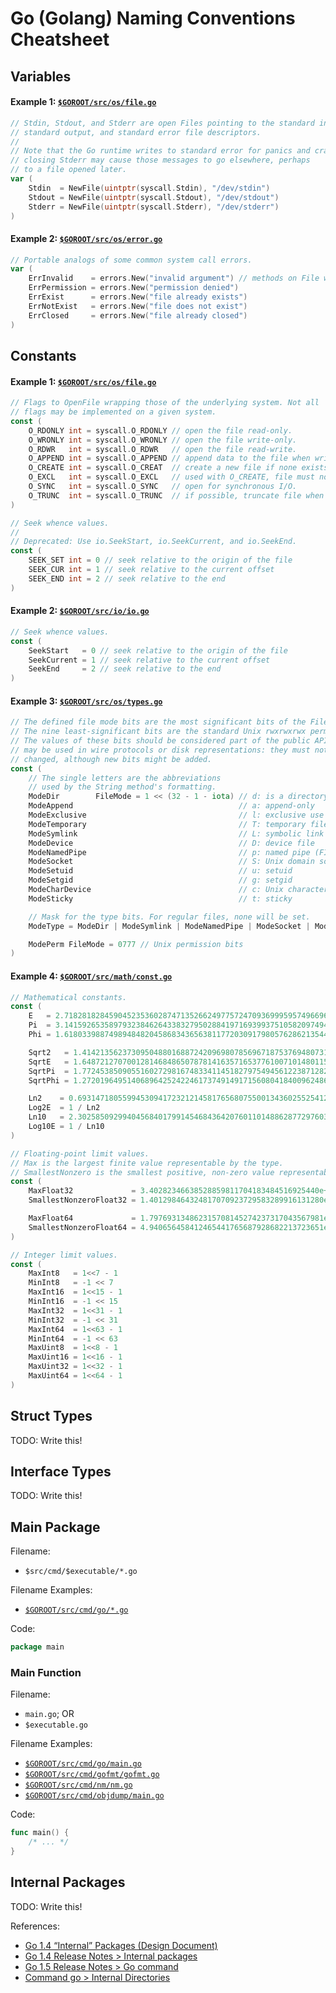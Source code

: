 # Go (Golang) Naming Conventions Cheatsheet

## Variables

#### Example 1: [`$GOROOT/src/os/file.go`](https://golang.org/src/os/file.go)

```go
// Stdin, Stdout, and Stderr are open Files pointing to the standard input,
// standard output, and standard error file descriptors.
//
// Note that the Go runtime writes to standard error for panics and crashes;
// closing Stderr may cause those messages to go elsewhere, perhaps
// to a file opened later.
var (
	Stdin  = NewFile(uintptr(syscall.Stdin), "/dev/stdin")
	Stdout = NewFile(uintptr(syscall.Stdout), "/dev/stdout")
	Stderr = NewFile(uintptr(syscall.Stderr), "/dev/stderr")
)
```

#### Example 2: [`$GOROOT/src/os/error.go`](https://golang.org/src/os/error.go)

```go
// Portable analogs of some common system call errors.
var (
	ErrInvalid    = errors.New("invalid argument") // methods on File will return this error when the receiver is nil
	ErrPermission = errors.New("permission denied")
	ErrExist      = errors.New("file already exists")
	ErrNotExist   = errors.New("file does not exist")
	ErrClosed     = errors.New("file already closed")
)
```

## Constants

#### Example 1: [`$GOROOT/src/os/file.go`](https://golang.org/src/os/file.go)

```go
// Flags to OpenFile wrapping those of the underlying system. Not all
// flags may be implemented on a given system.
const (
	O_RDONLY int = syscall.O_RDONLY // open the file read-only.
	O_WRONLY int = syscall.O_WRONLY // open the file write-only.
	O_RDWR   int = syscall.O_RDWR   // open the file read-write.
	O_APPEND int = syscall.O_APPEND // append data to the file when writing.
	O_CREATE int = syscall.O_CREAT  // create a new file if none exists.
	O_EXCL   int = syscall.O_EXCL   // used with O_CREATE, file must not exist
	O_SYNC   int = syscall.O_SYNC   // open for synchronous I/O.
	O_TRUNC  int = syscall.O_TRUNC  // if possible, truncate file when opened.
)

// Seek whence values.
//
// Deprecated: Use io.SeekStart, io.SeekCurrent, and io.SeekEnd.
const (
	SEEK_SET int = 0 // seek relative to the origin of the file
	SEEK_CUR int = 1 // seek relative to the current offset
	SEEK_END int = 2 // seek relative to the end
)
```

#### Example 2: [`$GOROOT/src/io/io.go`](https://golang.org/src/io/io.go)

```go
// Seek whence values.
const (
	SeekStart   = 0 // seek relative to the origin of the file
	SeekCurrent = 1 // seek relative to the current offset
	SeekEnd     = 2 // seek relative to the end
)
```

#### Example 3: [`$GOROOT/src/os/types.go`](https://golang.org/src/os/types.go)

```go
// The defined file mode bits are the most significant bits of the FileMode.
// The nine least-significant bits are the standard Unix rwxrwxrwx permissions.
// The values of these bits should be considered part of the public API and
// may be used in wire protocols or disk representations: they must not be
// changed, although new bits might be added.
const (
	// The single letters are the abbreviations
	// used by the String method's formatting.
	ModeDir        FileMode = 1 << (32 - 1 - iota) // d: is a directory
	ModeAppend                                     // a: append-only
	ModeExclusive                                  // l: exclusive use
	ModeTemporary                                  // T: temporary file; Plan 9 only
	ModeSymlink                                    // L: symbolic link
	ModeDevice                                     // D: device file
	ModeNamedPipe                                  // p: named pipe (FIFO)
	ModeSocket                                     // S: Unix domain socket
	ModeSetuid                                     // u: setuid
	ModeSetgid                                     // g: setgid
	ModeCharDevice                                 // c: Unix character device, when ModeDevice is set
	ModeSticky                                     // t: sticky

	// Mask for the type bits. For regular files, none will be set.
	ModeType = ModeDir | ModeSymlink | ModeNamedPipe | ModeSocket | ModeDevice

	ModePerm FileMode = 0777 // Unix permission bits
)
```

#### Example 4: [`$GOROOT/src/math/const.go`](https://golang.org/src/math/const.go)

```go
// Mathematical constants.
const (
	E   = 2.71828182845904523536028747135266249775724709369995957496696763 // http://oeis.org/A001113
	Pi  = 3.14159265358979323846264338327950288419716939937510582097494459 // http://oeis.org/A000796
	Phi = 1.61803398874989484820458683436563811772030917980576286213544862 // http://oeis.org/A001622

	Sqrt2   = 1.41421356237309504880168872420969807856967187537694807317667974 // http://oeis.org/A002193
	SqrtE   = 1.64872127070012814684865078781416357165377610071014801157507931 // http://oeis.org/A019774
	SqrtPi  = 1.77245385090551602729816748334114518279754945612238712821380779 // http://oeis.org/A002161
	SqrtPhi = 1.27201964951406896425242246173749149171560804184009624861664038 // http://oeis.org/A139339

	Ln2    = 0.693147180559945309417232121458176568075500134360255254120680009 // http://oeis.org/A002162
	Log2E  = 1 / Ln2
	Ln10   = 2.30258509299404568401799145468436420760110148862877297603332790 // http://oeis.org/A002392
	Log10E = 1 / Ln10
)

// Floating-point limit values.
// Max is the largest finite value representable by the type.
// SmallestNonzero is the smallest positive, non-zero value representable by the type.
const (
	MaxFloat32             = 3.40282346638528859811704183484516925440e+38  // 2**127 * (2**24 - 1) / 2**23
	SmallestNonzeroFloat32 = 1.401298464324817070923729583289916131280e-45 // 1 / 2**(127 - 1 + 23)

	MaxFloat64             = 1.797693134862315708145274237317043567981e+308 // 2**1023 * (2**53 - 1) / 2**52
	SmallestNonzeroFloat64 = 4.940656458412465441765687928682213723651e-324 // 1 / 2**(1023 - 1 + 52)
)

// Integer limit values.
const (
	MaxInt8   = 1<<7 - 1
	MinInt8   = -1 << 7
	MaxInt16  = 1<<15 - 1
	MinInt16  = -1 << 15
	MaxInt32  = 1<<31 - 1
	MinInt32  = -1 << 31
	MaxInt64  = 1<<63 - 1
	MinInt64  = -1 << 63
	MaxUint8  = 1<<8 - 1
	MaxUint16 = 1<<16 - 1
	MaxUint32 = 1<<32 - 1
	MaxUint64 = 1<<64 - 1
)
```

## Struct Types

TODO: Write this!

## Interface Types

TODO: Write this!

## Main Package

Filename:
- `$src/cmd/$executable/*.go`

Filename Examples:
- [`$GOROOT/src/cmd/go/*.go`](https://golang.org/src/cmd/go/)

Code:
```go
package main
```

### Main Function

Filename:
- `main.go`; OR
- `$executable.go`

Filename Examples:
- [`$GOROOT/src/cmd/go/main.go`](https://golang.org/src/cmd/go/main.go)
- [`$GOROOT/src/cmd/gofmt/gofmt.go`](https://golang.org/src/cmd/gofmt/gofmt.go)
- [`$GOROOT/src/cmd/nm/nm.go`](https://golang.org/src/cmd/nm/nm.go)
- [`$GOROOT/src/cmd/objdump/main.go`](https://golang.org/src/cmd/objdump/main.go)

Code:
```go
func main() {
	/* ... */
}
```

## Internal Packages

TODO: Write this!

References:
- [Go 1.4 “Internal” Packages (Design Document)][designdoc-internal]
- [Go 1.4 Release Notes > Internal packages][go14relnotes-internal]
- [Go 1.5 Release Notes > Go command][go15relnotes-internal]
- [Command go > Internal Directories][cmdgo-internal]

[designdoc-internal]: https://golang.org/s/go14internal
[go14relnotes-internal]: https://golang.org/doc/go1.4#internalpackages
[go15relnotes-internal]: https://golang.org/doc/go1.5#go_command
[cmdgo-internal]: https://golang.org/cmd/go/#hdr-Internal_Directories
